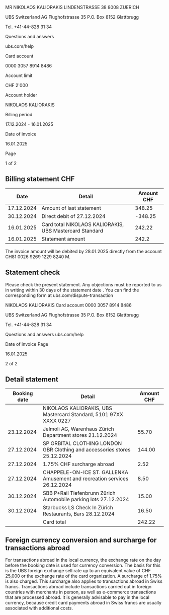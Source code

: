 <!-- image -->

MR NIKOLAOS KALIORAKIS LINDENSTRASSE 38 8008 ZUERICH

UBS Switzerland AG Flughofstrasse 35 P.O. Box 8152 Glattbrugg

Tel. +41-44-828 31 34

Questions and answers

ubs.com/help

Card account

0000 3057 8914 8486

Account limit

CHF 2'000

Account holder

NIKOLAOS KALIORAKIS

Billing period

17.12.2024 - 16.01.2025

Date of invoice

16.01.2025

Page

1 of 2

## Billing statement CHF

| Date       | Detail                                                  |   Amount CHF |
|------------|---------------------------------------------------------|--------------|
| 17.12.2024 | Amount of last statement                                |       348.25 |
| 30.12.2024 | Direct debit of 27.12.2024                              |      -348.25 |
| 16.01.2025 | Card total NIKOLAOS KALIORAKIS, UBS Mastercard Standard |       242.22 |
| 16.01.2025 | Statement amount                                        |       242.2  |

The invoice amount will be debited by 28.01.2025 directly from the account CH81 0026 9269 1229 8240 M.

## Statement check

Please check the present statement. Any objections must be reported to us in writing within 30 days of the statement date . You can find the corresponding form at ubs.com/dispute-transaction

<!-- image -->

NIKOLAOS KALIORAKIS Card account 0000 3057 8914 8486

UBS Switzerland AG Flughofstrasse 35 P.O. Box 8152 Glattbrugg

Tel. +41-44-828 31 34

Questions and answers ubs.com/help

Date of invoice Page

16.01.2025

2 of 2

## Detail statement

| Booking date   | Detail                                                                    | Amount CHF   |
|----------------|---------------------------------------------------------------------------|--------------|
|                | NIKOLAOS KALIORAKIS, UBS Mastercard Standard, 5101 97XX XXXX 0227         |              |
| 23.12.2024     | Jelmoli AG, Warenhaus Zürich Department stores 21.12.2024                 | 55.70        |
| 27.12.2024     | SP ORBITAL CLOTHING LONDON GBR Clothing and accessories stores 25.12.2024 | 144.00       |
| 27.12.2024     | 1.75% CHF surcharge abroad                                                | 2.52         |
| 27.12.2024     | CHAPPELE-ON-ICE ST. GALLENKA Amusement and recreation services 26.12.2024 | 8.50         |
| 30.12.2024     | SBB P+Rail Tiefenbrunn Zürich Automobile parking lots 27.12.2024          | 15.00        |
| 30.12.2024     | Starbucks LS Check In Zürich Restaurants, Bars 28.12.2024                 | 16.50        |
|                | Card total                                                                | 242.22       |

## Foreign currency conversion and surcharge for transactions abroad

For transactions abroad in the local currency, the exchange rate on the day before the booking date is used for currency conversion. The basis for this is the UBS foreign exchange sell rate up to an equivalent value of CHF 25,000 or the exchange rate of the card organization. A surcharge of 1.75% is also charged. This surcharge also applies to transactions abroad in Swiss francs. Transactions abroad include transactions carried out in foreign countries with merchants in person, as well as e-commerce transactions that are processed abroad. It is generally advisable to pay in the local currency, because credit card payments abroad in Swiss francs are usually associated with additional costs.